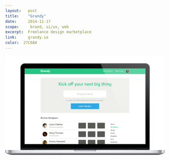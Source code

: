 ```yaml
---
layout:   post
title:    "Grandy"
date:     2014-11-17
scope:     brand, ui/ux, web
excerpt:  Freelance design marketplace
link:     grandy.io
color:  27C684
---
```


![Thumb](/images/grandy_thumbnail.png)